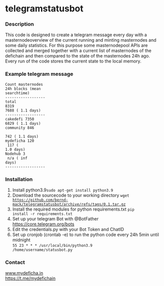 # telegramstatusbot
### Description
This code is designed to create a telegram message every day with a masternodeoverview of the current running and minting masternodes and some daily statistics. For this purpose some masternodepool APIs are collected and merged together with a current list of masternodes of the defichain and then compared to the state of the masternodes 24h ago. Every run of the code stores the current state to the local memory. 

### Example telegram message
<code>Count masternodes</code><br>
<code>24h blocks (mean searchtime)</code><br>
<code>------------------</code><br>
<code>total     8319</code><br>
<code>7688 ( 1.1 days)</code><br>
<code>------------------</code><br>
<code>cakedefi  7350</code><br>
<code>6829 ( 1.1 days)</code><br>
<code>community  846</code><br>
<code> 742 ( 1.1 days)</code><br>
<code>mydeficha  120</code><br>
<code> 117 ( 1.0 days)</code><br>
<code>Nodehub      3</code><br>
<code> n/a ( inf days)</code><br>
<code>------------------ </code><br>

### Installation
1. Install python3.9<code>sudo apt-get install python3.9</code>
2. Download the sourcecode to your working directory <code>wget https://github.com/bernd-mack/telegramstatusbot/archive/refs/tags/0.1.tar.gz</code>
3. Install the required modules for python requirements.txt <code>pip install -r requirements.txt</code>
4. Set up your telegram Bot with @BotFather https://core.telegram.org/bots
5. Edit the credentials.py with your Bot Token and ChatID 
6. Set up cronjob (crontab -e) to run the python code every 24h 5min until midnight<br>
<code>55 23 * * * /usr/local/bin/python3.9 /home/username/statusbot.py</code>

### Contact
www.mydeficha.in <br />
https://t.me/mydefichain